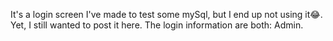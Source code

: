 It's a login screen I've made to test some mySql, but I end up not using it😂. Yet, I still wanted to post it here. The login information are both: Admin. 
